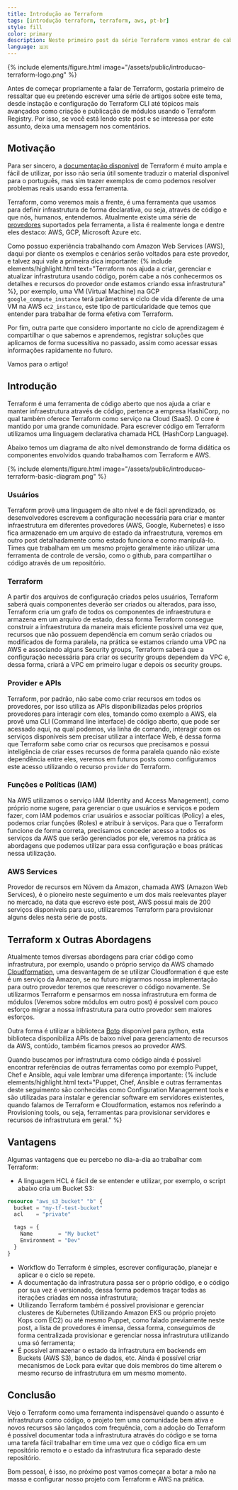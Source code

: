 ```yaml
---
title: Introdução ao Terraform
tags: [introdução terraform, terraform, aws, pt-br]
style: fill
color: primary
description: Neste primeiro post da série Terraform vamos entrar de cabeça no mundo de infrastrutura como código e entender para que serve o Terraform, onde ele habita, do que ele se alimenta, etc.
language: 🇧🇷
---
```


{% include elements/figure.html image="/assets/public/introducao-terraform-logo.png" %}

Antes de começar propriamente a falar de Terraform, gostaria primeiro de ressaltar que eu pretendo escrever uma série de artigos sobre este tema, desde instação e configuração do Terraform CLI até tópicos mais avançados como criação e publicação de módulos usando o Terraform Registry. Por isso, se você está lendo este post e se interessa por este assunto, deixa uma mensagem nos comentários. 

## Motivação

Para ser sincero, a [documentação disponível](https://www.terraform.io/docs/index.html) de Terraform é muito ampla e fácil de utilizar, por isso não seria útil somente traduzir o material disponível para o português, mas sim trazer exemplos de como podemos resolver problemas reais usando essa ferramenta.

Terraform, como veremos mais a frente, é uma ferramenta que usamos para definir infrastrutura de forma declarativa, ou seja, através de código e que nós, humanos, entendemos. Atualmente existe uma série de [provedores](https://www.terraform.io/docs/providers/index.html) suportados pela ferramenta, a lista é realmente longa e dentre eles destaco: AWS, GCP, Microsoft Azure etc. 

Como possuo experiência trabalhando com Amazon Web Services (AWS), daqui por diante os exemplos e cenários serão voltados para este provedor, e talvez aqui vale a primeira dica importante: {% include elements/highlight.html text="Terraform nos ajuda a criar, gerenciar e atualizar infrastrutura usando código, porém cabe a nós conhecermos os detalhes e recursos do provedor onde estamos criando essa infrastrutura" %}, por exemplo, uma VM (Virtual Machine) na GCP `google_compute_instance` terá parâmetros e ciclo de vida diferente de uma VM na AWS `ec2_instance`, este tipo de particularidade que temos que entender para trabalhar de forma efetiva com Terraform.

Por fim, outra parte que considero importante no ciclo de aprendizagem é compartilhar o que sabemos e aprendemos, registrar soluções que aplicamos de forma sucessitiva no passado, assim como acessar essas informações rapidamente no futuro.

Vamos para o artigo!

## Introdução

Terraform é uma ferramenta de código aberto que nos ajuda a criar e manter infraestrutura através de código, pertence a empresa HashiCorp, no qual também oferece Terraform como serviço na Cloud (SaaS). O core é mantido por uma grande comunidade. Para escrever código em Terraform utilizamos uma linguagem declarativa chamada HCL (HashCorp Language).

Abaixo temos um diagrama de alto nível demonstrando de forma didática os componentes envolvidos quando trabalhamos com Terraform e AWS.

{% include elements/figure.html image="/assets/public/introducao-terraform-basic-diagram.png" %}

### Usuários

Terraform provê uma linguagem de alto nível e de fácil aprendizado, os desenvolvedores escrevem a configuração necessária para criar e manter infraestrutura em diferentes provedores (AWS, Google, Kubernetes) e isso fica armazenado em um arquivo de estado da infraestrutura, veremos em outro post detalhadamente como estado funciona e como manipulá-lo. Times que trabalham em um mesmo projeto geralmente irão utilizar uma ferramenta de controle de versão, como o github, para compartilhar o código através de um repositório.

### Terraform

A partir dos arquivos de configuração criados pelos usuários, Terraform saberá quais componentes deverão ser criados ou alterados, para isso, Terraform cria um grafo de todos os componentes de infraestrutura e armazena em um arquivo de estado, dessa forma Terraform consegue construir a infraestrutura da maneira mais eficiente possível uma vez que, recursos que não possuem dependência em comum serão criados ou modificados de forma paralela, na prática se estamos criando uma VPC na AWS e associando alguns Security groups, Terraform saberá que a configuração necessária para criar os security groups dependem da VPC e, dessa forma, criará a VPC em primeiro lugar e depois os security groups.

### Provider e APIs

Terraform, por padrão, não sabe como criar recursos em todos os provedores, por isso utiliza as APIs disponibilizadas pelos próprios provedores para interagir com eles, tomando como exemplo a AWS, ela provê uma CLI (Command line interface) de código aberto, que pode ser acessado aqui, na qual podemos, via linha de comando, interagir com os serviços disponíveis sem precisar utilizar a interface Web, é dessa forma que Terraform sabe como criar os recursos que precisamos e possui inteligência de criar esses recursos de forma paralela quando não existe dependência entre eles, veremos em futuros posts como configuramos este acesso utilizando o recurso `provider` do Terraform.

### Funções e Políticas (IAM)

Na AWS utilizamos o serviço IAM (Identity and Access Management), como próprio nome sugere, para gerenciar o que usuários e serviços e podem fazer, com IAM podemos criar usuários e associar políticas (Policy) a eles, podemos criar funções (Roles) e atribuir à serviços. Para que o Terraform funcione de forma correta, precisamos conceder acesso a todos os serviços da AWS que serão gerenciados por ele, veremos na prática as abordagens que podemos utilizar para essa configuração e boas práticas nessa utilização.

### AWS Services

Provedor de recursos em Núvem da Amazon, chamada AWS (Amazon Web Services), é o pioneiro neste seguimento e um dos mais reelevantes player no mercado, na data que escrevo este post, AWS possui mais de 200 serviços disponíveis para uso, utilizaremos Terraform para provisionar alguns deles nesta série de posts. 

## Terraform x Outras Abordagens

Atualmente temos diversas abordagens para criar código como infrastrutura, por exemplo, usando o próprio serviço da AWS chamado [Cloudformation](https://aws.amazon.com/pt/cloudformation/), uma desvantagem de se utilizar Cloudformation é que este é um serviço da Amazon, se no futuro migrarmos nossa implementação para outro provedor teremos que reescrever o código novamente. Se utilizarmos Terraform e pensarmos em nossa infrastrutura em forma de módulos (Veremos sobre módulos em outro post) é possível com pouco esforço migrar a nossa infrastrutura para outro provedor sem maiores esforços. 

Outra forma é utilizar a biblioteca [Boto](https://boto3.amazonaws.com/v1/documentation/api/latest/index.html) disponível para python, esta biblioteca disponibiliza APIs de baixo nível para gerenciamento de recursos da AWS, contúdo, também ficamos presos ao provedor AWS.

Quando buscamos por infrastrutura como código ainda é possível encontrar referências de outras ferramentas como por exemplo Puppet, Chef e Ansible, aqui vale lembrar uma diferença importante: {% include elements/highlight.html text="Puppet, Chef, Ansible e outras ferramentas deste seguimento são conhecidas como Configuration Management tools e são utilizadas para instalar e gerenciar software em servidores existentes, quando falamos de Terraform e Cloudformation, estamos nos referindo a Provisioning tools, ou seja, ferramentas para provisionar servidores e recursos de infrastrutura em geral." %}

## Vantagens 

Algumas vantagens que eu percebo no dia-a-dia ao trabalhar com Terraform:

- A linguagem HCL é fácil de se entender e utilizar, por exemplo, o script abaixo cria um Bucket S3:

```tf
resource "aws_s3_bucket" "b" {
  bucket = "my-tf-test-bucket"
  acl    = "private"

  tags = {
    Name        = "My bucket"
    Environment = "Dev"
  }
}
```

- Workflow do Terraform é simples, escrever configuração, planejar e aplicar e o ciclo se repete.
- A documentação da infrastrutura passa ser o próprio código, e o código por sua vez é versionado, dessa forma podemos traçar todas as iterações criadas em nossa infrastrutura;
- Utilizando Terraform também é possível provisionar e gerenciar clusteres de Kubernetes (Utilizando Amazon EKS ou próprio projeto Kops com EC2) ou até mesmo Puppet, como falado previamente neste post, a lista de provedores é imensa, dessa forma, conseguimos de forma centralizada provisionar e gerenciar nossa infrastrutura utilizando uma só ferramenta;
- É possível armazenar o estado da infrastrutura em backends em Buckets (AWS S3), banco de dados, etc. Ainda é possível criar mecanismos de Lock para evitar que dois membros do time alterem o mesmo recurso de infrastrutura em um mesmo momento.

## Conclusão

Vejo o Terraform como uma ferramenta indispensável quando o assunto é infrastrutura como código, o projeto tem uma comunidade bem ativa e novos recursos são lançados com frequência, com a adoção do Terraform é possível documentar toda a infrastrutura através do código e se torna uma tarefa fácil trabalhar em time uma vez que o código fica em um repositório remoto e o estado da infrastrutura fica separado deste repositório. 

Bom pessoal, é isso, no próximo post vamos começar a botar a mão na massa e configurar nosso projeto com Terraform e AWS na prática.
